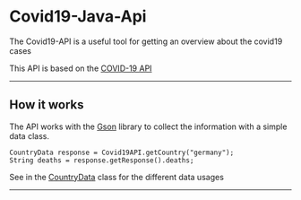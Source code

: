 # Covid19-Java-Api 

The Covid19-API is a useful tool for getting an overview about the covid19 cases 

This API is based on the [COVID-19 API](https://corona-zahlen.org)


---
## How it works

The API works with the [Gson](https://github.com/google/gson) library to collect the information with a simple data class.


```
CountryData response = Covid19API.getCountry("germany");
String deaths = response.getResponse().deaths;
```

See in the [CountryData](https://github.com/ZeusSeinGrossopa/Covid19-Java-API/blob/master/src/main/java/de/zeus/covid19/http/CountryData.java) class for the different data usages 

---